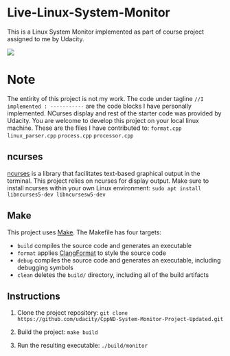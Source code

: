 # Live-Linux-System-Monitor

This is a Linux System Monitor implemented as part of course project assigned to me by Udacity. 

<img src="images/LiveLinuxMonitor.gif"/>

# Note
The entirity of this project is not my work. The code under tagline `//I implemented : -----------` are the code blocks I have personally implemented. NCurses display and rest of the starter code was provided by Udacity. You are welcome to develop this project on your local linux machine. 
These are the files I have contributed to:
`format.cpp`
`linux_parser.cpp`
`process.cpp`
`processor.cpp`


## ncurses
[ncurses](https://www.gnu.org/software/ncurses/) is a library that facilitates text-based graphical output in the terminal. This project relies on ncurses for display output. Make sure to install ncurses within your own Linux environment: `sudo apt install libncurses5-dev libncursesw5-dev`

## Make
This project uses [Make](https://www.gnu.org/software/make/). The Makefile has four targets:
* `build` compiles the source code and generates an executable
* `format` applies [ClangFormat](https://clang.llvm.org/docs/ClangFormat.html) to style the source code
* `debug` compiles the source code and generates an executable, including debugging symbols
* `clean` deletes the `build/` directory, including all of the build artifacts

## Instructions

1. Clone the project repository: `git clone https://github.com/udacity/CppND-System-Monitor-Project-Updated.git`

2. Build the project: `make build`

3. Run the resulting executable: `./build/monitor`
